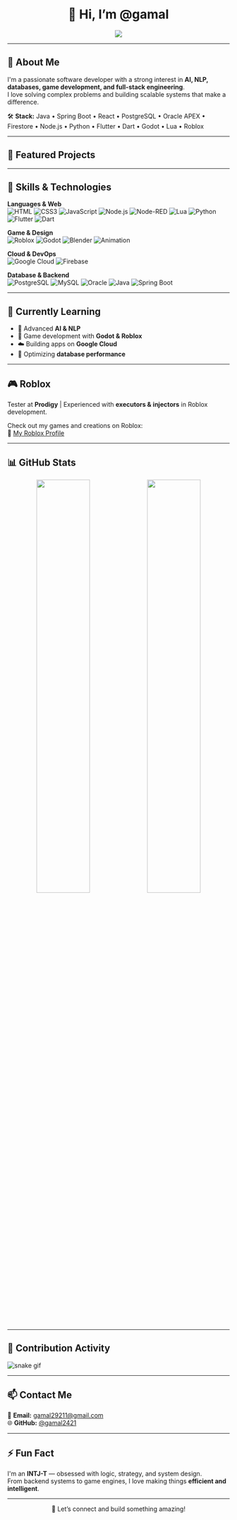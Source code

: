 <h1 align="center">👋 Hi, I’m @gamal</h1><p align="center">


  
<p align="center">
  <img src="https://readme-typing-svg.demolab.com?font=Fira+Code&size=24&pause=1000&color=F70000&center=true&vCenter=true&width=600&lines=Welcome+Stranger.;%E2%98%9C%E2%98%B9%F0%9F%91%8D%E2%9A%90%F0%9F%92%A3%E2%98%9C+%F0%9F%92%A7%E2%9D%84%E2%98%BC%E2%98%BA%E2%9C%8C%E2%98%BA%E2%98%80%3B%E2%98%9C%E2%98%9F%E2%98%BA%E2%98%80%E2%98%9D+%E2%9C%8B%F0%9F%92%A7+%F0%9F%92%A3%E2%9C%AD+%F0%9F%8F%B1%E2%98%80%E2%9A%90%E2%98%BB%E2%9C%9E%E2%98%8C%E2%98%B9" />
</p>




---

## 🧠 About Me  
I'm a passionate software developer with a strong interest in **AI, NLP, databases, game development, and full-stack engineering**.  
I love solving complex problems and building scalable systems that make a difference.

🛠️ **Stack:** Java • Spring Boot • React • PostgreSQL • Oracle APEX • Firestore • Node.js • Python • Flutter • Dart • Godot • Lua • Roblox

---
## 🚀 Featured Projects


---


## 🎯 Skills & Technologies

**Languages & Web**  
![HTML](https://img.shields.io/badge/HTML5-E34F26?style=flat&logo=html5&logoColor=white)
![CSS3](https://img.shields.io/badge/CSS3-1572B6?style=flat&logo=css3&logoColor=white)
![JavaScript](https://img.shields.io/badge/JavaScript-F7DF1E?style=flat&logo=javascript&logoColor=black)
![Node.js](https://img.shields.io/badge/Node.js-339933?style=flat&logo=node.js&logoColor=white)
![Node-RED](https://img.shields.io/badge/Node--RED-8F0000?style=flat&logo=nodered&logoColor=white)
![Lua](https://img.shields.io/badge/Lua-2C2D72?style=flat&logo=lua&logoColor=white)
![Python](https://img.shields.io/badge/Python-3776AB?style=flat&logo=python&logoColor=white)
![Flutter](https://img.shields.io/badge/Flutter-02569B?style=flat&logo=flutter&logoColor=white)
![Dart](https://img.shields.io/badge/Dart-0175C2?style=flat&logo=dart&logoColor=white)

**Game & Design**  
![Roblox](https://img.shields.io/badge/Roblox-000000?style=flat&logo=roblox&logoColor=white)
![Godot](https://img.shields.io/badge/Godot-478CBF?style=flat&logo=godot-engine&logoColor=white)
![Blender](https://img.shields.io/badge/Blender-F5792A?style=flat&logo=blender&logoColor=white)
![Animation](https://img.shields.io/badge/Animator-FFD700?style=flat)

**Cloud & DevOps**  
![Google Cloud](https://img.shields.io/badge/Google_Cloud-4285F4?style=flat&logo=google-cloud&logoColor=white)
![Firebase](https://img.shields.io/badge/Firebase-ffca28?style=flat&logo=firebase&logoColor=black)

**Database & Backend**  
![PostgreSQL](https://img.shields.io/badge/PostgreSQL-316192?style=flat&logo=postgresql&logoColor=white)
![MySQL](https://img.shields.io/badge/MySQL-4479A1?style=flat&logo=mysql&logoColor=white)
![Oracle](https://img.shields.io/badge/Oracle-F80000?style=flat&logo=oracle&logoColor=white)
![Java](https://img.shields.io/badge/Java-ED8B00?style=flat&logo=java&logoColor=white)
![Spring Boot](https://img.shields.io/badge/Spring_Boot-6DB33F?style=flat&logo=spring-boot&logoColor=white)

---

## 🌱 Currently Learning

- 🤖 Advanced **AI & NLP**  
- 🧩 Game development with **Godot & Roblox**  
- ☁️ Building apps on **Google Cloud**  
- 🔁 Optimizing **database performance**

---

## 🎮 Roblox

Tester at **Prodigy** | Experienced with **executors & injectors** in Roblox development.

Check out my games and creations on Roblox:  
🔗 [My Roblox Profile](https://www.roblox.com/home)

---

## 📊 GitHub Stats

<p align="center">
  <img src="https://github-readme-stats.vercel.app/api?username=gamal2421&show_icons=true&theme=tokyonight" width="49%"/>
  <img src="https://github-readme-stats.vercel.app/api/top-langs/?username=gamal2421&layout=compact&theme=tokyonight" width="49%"/>
</p>

---

## 🐍 Contribution Activity

![snake gif](https://github.com/gamal2421/snk/blob/output-svg-only/github-contribution-grid-snake-dark.svg)

---

## 📫 Contact Me

📧 **Email:** gamal29211@gmail.com  
🌐 **GitHub:** [@gamal2421](https://github.com/gamal2421)

---

## ⚡ Fun Fact  
I'm an **INTJ-T** — obsessed with logic, strategy, and system design.  
From backend systems to game engines, I love making things **efficient and intelligent**.

---

<p align="center">
  🚀 Let’s connect and build something amazing!
</p>
